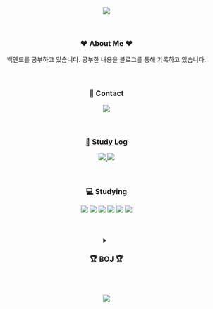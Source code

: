 <header>
  <div align="center">
<img src="https://capsule-render.vercel.app/api?type=waving&color=F1C4D8&height=150&%20render" />
  </div>
</header>

<body>
  <div align="center">
    
<h3><b> ❤️ About Me ❤️ </b></h3>
백엔드를 공부하고 있습니다.
공부한 내용을 블로그를 통해 기록하고 있습니다.
      
<br>
<br>
<br>

<h3><b> 💌 Contact </b></h3>
<!-- <a href="mailto:k0605ja@gmail.com/"><img src="https://img.shields.io/badge/Gmail-D14836?style=for-the-badge&logo=gmail&logoColor=white&link=mailto:k0605ja@gmail.com"
</a> -->
<a href="mailto:k0605ja2@naver.com/"><img src="https://img.shields.io/badge/Naver mail-03C75A?style=for-the-badge&logo=Naver&logoColor=white&link=mailto:k0605ja2@naver.com"
</a>  
  
<br>
<br>
<br>
  
<h3><b>📜 Study Log  </b></h3>
<a href="https://www.notion.so/4f6254d5aa9f41d9bc2318fdb030478f"><img src="https://img.shields.io/badge/Notion-000000?style=for-the-badge&logo=Notion&logoColor=white"/>
<a href="https://ofglen.tistory.com"><img src="https://img.shields.io/badge/Tistory-000000?style=for-the-badge&logo=Tistory&logoColor=white"/></a>
  
</a>

<br>
<br>
<br>

<h3><b>💻 Studying</b></h3>
  <a>
<img src="https://img.shields.io/badge/JAVA-007396?style=for-the-badge&logo=java&logoColor=white">
<img src="https://img.shields.io/badge/Spring-6DB33F?style=for-the-badge&logo=Spring&logoColor=white">

<img src="https://img.shields.io/badge/Python-3776AB?style=for-the-badge&logo=Python&logoColor=white">
<img src="https://img.shields.io/badge/mysql-4479A1?style=for-the-badge&logo=mysql&logoColor=white">
<img src="https://img.shields.io/badge/linux-FCC624?style=for-the-badge&logo=linux&logoColor=black">
<img src="https://img.shields.io/badge/aws-232F3E?style=for-the-badge&logo=aws&logoColor=white">
    
<br>    
<!-- <img src="https://img.shields.io/badge/html-E34F26?style=for-the-badge&logo=html5&logoColor=white">
<img src="https://img.shields.io/badge/css-1572B6?style=for-the-badge&logo=css3&logoColor=white">
<img src="https://img.shields.io/badge/javascript-F7DF1E?style=for-the-badge&logo=javascript&logoColor=black">
<img src="https://img.shields.io/badge/bootstrap-7952B3?style=for-the-badge&logo=bootstrap&logoColor=white"> -->
    
<br>
<br>
<br>
  </a>

  
<details>
<summary><h3><b> 🏆 BOJ 🏆 </b></h3></summary>
<div markdown="1">
<p align="center">
<img src="http://mazassumnida.wtf/api/v2/generate_badge?boj=k0605ja"(https://solved.ac/k0605ja)"/> 

</div>
</details>  

</body>

    

<footer>
<p align="center">
<br>
  <br>
  <img src="https://capsule-render.vercel.app/api?type=waving&color=F1C4D8&height=150&section=footer&%20render&reversal=true" />
</footer>

    
